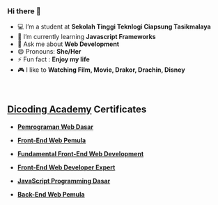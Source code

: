 ### Hi there 👋

- 💻 I’m a student at **Sekolah Tinggi Teknlogi Ciapsung Tasikmalaya**
- 🌱 I’m currently learning **Javascript Frameworks**
- 💬 Ask me about **Web Development**
- 😄 Pronouns: **She/Her**
- ⚡ Fun fact : **Enjoy my life**
- 🎮 I like to **Watching Film, Movie, Drakor, Drachin, Disney**
<br><br><br>

<h2 align="left"><a href="https://www.dicoding.com/">Dicoding Academy</a> Certificates</h2>

<h4>

- <a href="https://www.dicoding.com/certificates/81P2GJWR8POY">Pemrograman Web Dasar</a>

- <a href="https://www.dicoding.com/certificates/EYX42N3YWZDL">Front-End Web Pemula</a>

- <a href="https://www.dicoding.com/certificates/07Z6RN30JPQR">Fundamental Front-End Web Development</a>

- <a href="https://www.dicoding.com/certificates/2VX3Y2KMVPYQ">Front-End Web Developer Expert</a>

- <a href="https://www.dicoding.com/certificates/07Z6G52EJXQR">JavaScript Programming Dasar</a>

- <a href="https://www.dicoding.com/certificates/MEPJKK80WX3V">Back-End Web Pemula</a>
</h4>

<br>
